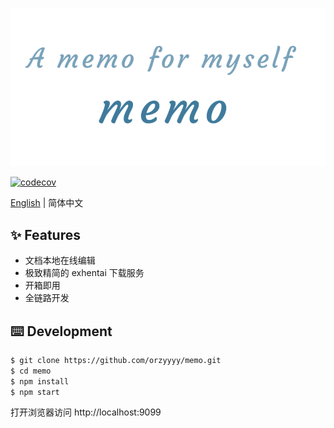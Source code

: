 <p align="center">
  <img src="./docs/logo_transparent.gif" />
</p>

[![codecov](https://codecov.io/gh/orzyyyy/memo/branch/master/graph/badge.svg)](https://codecov.io/gh/orzyyyy/memo)

[English](./README.md) | 简体中文

## ✨ Features

- 文档本地在线编辑
- 极致精简的 exhentai 下载服务
- 开箱即用
- 全链路开发

## ⌨️ Development

```bash
$ git clone https://github.com/orzyyyy/memo.git
$ cd memo
$ npm install
$ npm start
```

打开浏览器访问 http://localhost:9099
